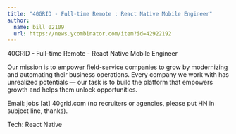 ```yaml
---
title: "40GRID - Full-time Remote : React Native Mobile Engineer"
author:
  name: bill_02109
  url: https://news.ycombinator.com/item?id=42922192
---
```

40GRID - Full-time Remote - React Native Mobile Engineer

Our mission is to empower field-service companies to grow by modernizing and automating their business operations. Every company we work with has unrealized potentials — our task is to build the platform that empowers growth and helps them unlock opportunities.

Email: jobs [at] 40grid.com (no recruiters or agencies, please put HN in subject line, thanks).

Tech: React Native
<JobApplication />
